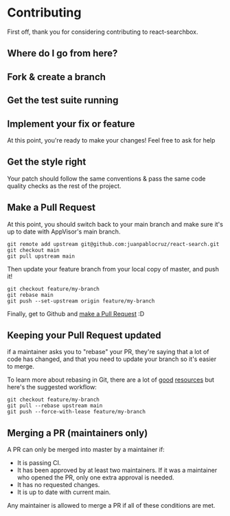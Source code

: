 # Contributing
First off, thank you for considering contributing to react-searchbox. 

## Where do I go from here?

## Fork & create a branch

## Get the test suite running

## Implement your fix or feature
At this point, you're ready to make your changes! Feel free to ask for help

## Get the style right
Your patch should follow the same conventions & pass the same code quality checks as the rest of the project. 

## Make a Pull Request
At this point, you should switch back to your main branch and make sure it's up to date with AppVisor's main branch.

```
git remote add upstream git@github.com:juanpablocruz/react-search.git
git checkout main
git pull upstream main
```
Then update your feature branch from your local copy of master, and push it!
```
git checkout feature/my-branch
git rebase main
git push --set-upstream origin feature/my-branch
```
Finally, get to Github and [make a Pull Request](https://github.com/juanpablocruz/react-searchbox/pulls) :D

## Keeping your Pull Request updated
if a maintainer asks you to "rebase" your PR, they're saying that a lot of code has changed, and that you need to update your branch so it's easier to merge.

To learn more about rebasing in Git, there are a lot of [good](http://git-scm.com/book/en/v2/Git-Branching-Rebasing) [resources](https://docs.github.com/en/get-started/using-git/about-git-rebase) but here's the suggested workflow:

```
git checkout feature/my-branch
git pull --rebase upstream main
git push --force-with-lease feature/my-branch
```

## Merging a PR (maintainers only)
A PR can only be merged into master by a maintainer if:
- It is passing CI.
- It has been approved by at least two maintainers. If it was a maintainer who opened the PR, only one extra approval is needed.
- It has no requested changes.
- It is up to date with current main.

Any maintainer is allowed to merge a PR if all of these conditions are met.



